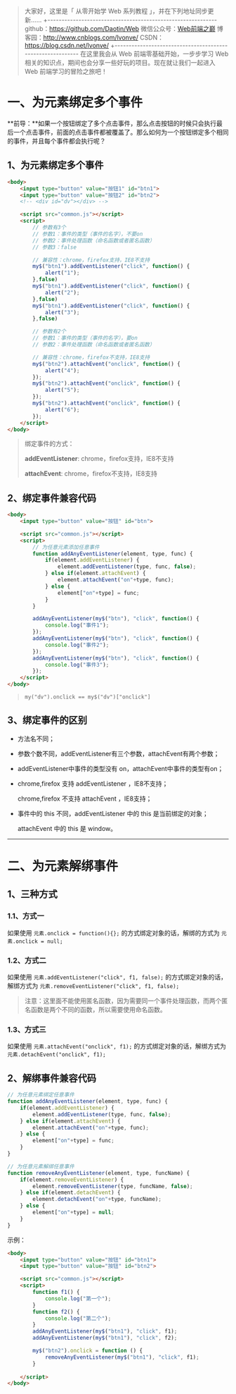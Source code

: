 >大家好，这里是「 从零开始学 Web 系列教程 」，并在下列地址同步更新......
> +------------------------------------------------------------
> github：https://github.com/Daotin/Web
> 微信公众号：[Web前端之巅](https://raw.githubusercontent.com/Daotin/pic/master/pic/weixin.jpg)
> 博客园：http://www.cnblogs.com/lvonve/
> CSDN：https://blog.csdn.net/lvonve/
>  +-----------------------------------------------------------
> 在这里我会从 Web 前端零基础开始，一步步学习 Web 相关的知识点，期间也会分享一些好玩的项目。现在就让我们一起进入 Web 前端学习的冒险之旅吧！


# 一、为元素绑定多个事件

**前导：**如果一个按钮绑定了多个点击事件，那么点击按钮的时候只会执行最后一个点击事件，前面的点击事件都被覆盖了。那么如何为一个按钮绑定多个相同的事件，并且每个事件都会执行呢？



## 1、为元素绑定多个事件

```html
<body>
    <input type="button" value="按钮1" id="btn1">
    <input type="button" value="按钮2" id="btn2">
    <!-- <div id="dv"></div> -->

    <script src="common.js"></script>
    <script>
        // 参数有3个
        // 参数1：事件的类型（事件的名字），不要on
        // 参数2：事件处理函数（命名函数或者匿名函数）
        // 参数3：false

        // 兼容性：chrome，firefox支持，IE8不支持
    	my$("btn1").addEventListener("click", function() {
            alert("1");
        },false)
        my$("btn1").addEventListener("click", function() {
            alert("2");
        },false)
        my$("btn1").addEventListener("click", function() {
            alert("3");
        },false)

        // 参数有2个
        // 参数1：事件的类型（事件的名字），要on
        // 参数2：事件处理函数（命名函数或者匿名函数）

        // 兼容性：chrome，firefox不支持，IE8支持
        my$("btn2").attachEvent("onclick", function() {
            alert("4");
        });
        my$("btn2").attachEvent("onclick", function() {
            alert("5");
        });
        my$("btn2").attachEvent("onclick", function() {
            alert("6");
        });
    </script>
</body>
```

> 绑定事件的方式：
>
> **addEventListener**: chrome，firefox支持，IE8不支持
>
> **attachEvent**: chrome，firefox不支持，IE8支持



## 2、绑定事件兼容代码

```html
<body>
    <input type="button" value="按钮" id="btn">

    <script src="common.js"></script>
    <script>
        // 为任意元素添加任意事件
        function addAnyEventListener(element, type, func) {
            if(element.addEventListener) {
                element.addEventListener(type, func, false);
            } else if(element.attachEvent) {
                element.attachEvent("on"+type, func);
            } else {
                element["on"+type] = func;
            }
        }

        addAnyEventListener(my$("btn"), "click", function() {
            console.log("事件1");
        });
        addAnyEventListener(my$("btn"), "click", function() {
            console.log("事件2");
        });
        addAnyEventListener(my$("btn"), "click", function() {
            console.log("事件3");
        });
    </script>
</body>
```

>`my("dv").onclick == my$("dv")["onclick"]`



## 3、绑定事件的区别

-   方法名不同；

-   参数个数不同，addEventListener有三个参数，attachEvent有两个参数；

-  addEventListener中事件的类型没有 on，attachEvent中事件的类型有on；

-  chrome,firefox 支持 addEventListener ，IE8不支持；

   chrome,firefox 不支持 attachEvent ，IE8支持；

-  事件中的 this 不同，addEventListener 中的 this 是当前绑定的对象；

   attachEvent 中的 this 是 window。



---



# 二、为元素解绑事件

## 1、三种方式

### 1.1、方式一

如果使用 `元素.onclick = function(){};` 的方式绑定对象的话，解绑的方式为 `元素.onclick = null;`



### 1.2、方式二

如果使用 `元素.addEventListener("click", f1, false);` 的方式绑定对象的话，解绑方式为 `元素.removeEventListener("click", f1, false);` 

> 注意：这里面不能使用匿名函数，因为需要同一个事件处理函数，而两个匿名函数是两个不同的函数，所以需要使用命名函数。



### 1.3、方式三

如果使用 `元素.attachEvent("onclick", f1);` 的方式绑定对象的话，解绑方式为 `元素.detachEvent("onclick", f1);` 





## 2、解绑事件兼容代码

```js
// 为任意元素绑定任意事件
function addAnyEventListener(element, type, func) {
    if(element.addEventListener) {
        element.addEventListener(type, func, false);
    } else if(element.attachEvent) {
        element.attachEvent("on"+type, func);
    } else {
        element["on"+type] = func;
    }
}

// 为任意元素解绑任意事件
function removeAnyEventListener(element, type, funcName) {
    if(element.removeEventListener) {
        element.removeEventListener(type, funcName, false);
    } else if(element.detachEvent) {
        element.detachEvent("on"+type, funcName);
    } else {
        element["on"+type] = null;
    }
}
```

示例：

```html
<body>
    <input type="button" value="按钮" id="btn1">
    <input type="button" value="按钮" id="btn2">

    <script src="common.js"></script>
    <script>
        function f1() {
            console.log("第一个");
        }
        function f2() {
            console.log("第二个");
        }
        addAnyEventListener(my$("btn1"), "click", f1);
        addAnyEventListener(my$("btn1"), "click", f2);

        my$("btn2").onclick = function () {
            removeAnyEventListener(my$("btn1"), "click", f1);
        }
        
    </script>
</body>
```
